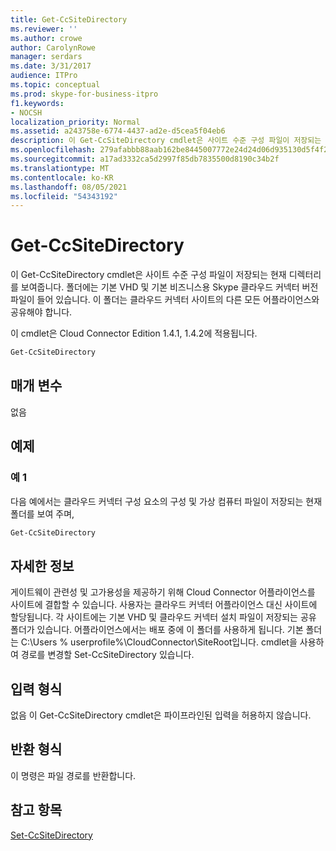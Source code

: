 ```yaml
---
title: Get-CcSiteDirectory
ms.reviewer: ''
ms.author: crowe
author: CarolynRowe
manager: serdars
ms.date: 3/31/2017
audience: ITPro
ms.topic: conceptual
ms.prod: skype-for-business-itpro
f1.keywords:
- NOCSH
localization_priority: Normal
ms.assetid: a243758e-6774-4437-ad2e-d5cea5f04eb6
description: 이 Get-CcSiteDirectory cmdlet은 사이트 수준 구성 파일이 저장되는 현재 디렉터리를 보여줍니다. 폴더에는 기본 VHD 및 기본 비즈니스용 Skype 클라우드 커넥터 버전 파일이 들어 있습니다. 이 폴더는 클라우드 커넥터 사이트의 다른 모든 어플라이언스와 공유해야 합니다.
ms.openlocfilehash: 279afabbb88aab162be8445007772e24d24d06d935130d5f4f27a8755a2fd25c
ms.sourcegitcommit: a17ad3332ca5d2997f85db7835500d8190c34b2f
ms.translationtype: MT
ms.contentlocale: ko-KR
ms.lasthandoff: 08/05/2021
ms.locfileid: "54343192"
---
```

# <a name="get-ccsitedirectory"></a>Get-CcSiteDirectory
 
이 Get-CcSiteDirectory cmdlet은 사이트 수준 구성 파일이 저장되는 현재 디렉터리를 보여줍니다. 폴더에는 기본 VHD 및 기본 비즈니스용 Skype 클라우드 커넥터 버전 파일이 들어 있습니다. 이 폴더는 클라우드 커넥터 사이트의 다른 모든 어플라이언스와 공유해야 합니다.
  
이 cmdlet은 Cloud Connector Edition 1.4.1, 1.4.2에 적용됩니다.
  
```powershell
Get-CcSiteDirectory
```

## <a name="parameters"></a>매개 변수

없음
  
## <a name="examples"></a>예제
<a name="Examples"> </a>

### <a name="example-1"></a>예 1

다음 예에서는 클라우드 커넥터 구성 요소의 구성 및 가상 컴퓨터 파일이 저장되는 현재 폴더를 보여 주며,
  
```powershell
Get-CcSiteDirectory
```

## <a name="detailed-description"></a>자세한 정보
<a name="DetailedDescription"> </a>

게이트웨이 관련성 및 고가용성을 제공하기 위해 Cloud Connector 어플라이언스를 사이트에 결합할 수 있습니다. 사용자는 클라우드 커넥터 어플라이언스 대신 사이트에 할당됩니다. 각 사이트에는 기본 VHD 및 클라우드 커넥터 설치 파일이 저장되는 공유 폴더가 있습니다. 어플라이언스에서는 배포 중에 이 폴더를 사용하게 됩니다. 기본 폴더는 C:\Users \% userprofile%\CloudConnector\SiteRoot입니다. cmdlet을 사용하여 경로를 변경할 Set-CcSiteDirectory 있습니다.
  
## <a name="input-types"></a>입력 형식
<a name="InputTypes"> </a>

없음 이 Get-CcSiteDirectory cmdlet은 파이프라인된 입력을 허용하지 않습니다.
  
## <a name="return-types"></a>반환 형식
<a name="ReturnTypes"> </a>

이 명령은 파일 경로를 반환합니다.
  
## <a name="see-also"></a>참고 항목
<a name="ReturnTypes"> </a>

[Set-CcSiteDirectory](set-ccsitedirectory.md)
  

